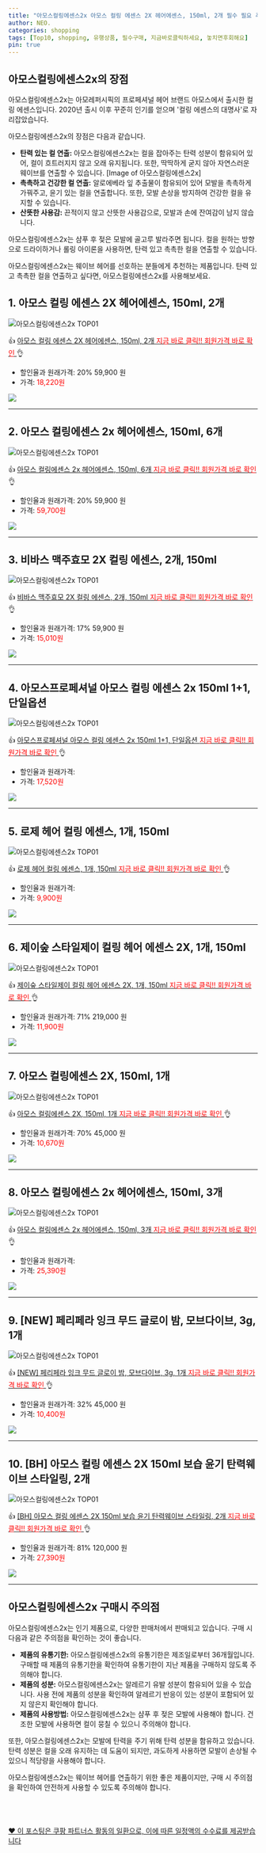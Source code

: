 ```yaml
---
title: "아모스컬링에센스2x 아모스 컬링 에센스 2X 헤어에센스, 150ml, 2개 필수 필요 추천 제품 비교 최저 가격 비교 장점 구매 후기 구매평"
author: NEO.
categories: shopping
tags: [Top10, shopping, 유행상품, 필수구매, 지금바로클릭하세요, 놓치면후회해요]
pin: true
---
```

**<h2>아모스컬링에센스2x의 장점</h2>**

아모스컬링에센스2x는 아모레퍼시픽의 프로페셔널 헤어 브랜드 아모스에서 출시한 컬링 에센스입니다. 2020년 출시 이후 꾸준히 인기를 얻으며 '컬링 에센스의 대명사'로 자리잡았습니다.

아모스컬링에센스2x의 장점은 다음과 같습니다.

* **탄력 있는 컬 연출:** 아모스컬링에센스2x는 컬을 잡아주는 탄력 성분이 함유되어 있어, 컬이 흐트러지지 않고 오래 유지됩니다. 또한, 딱딱하게 굳지 않아 자연스러운 웨이브를 연출할 수 있습니다.
[Image of 아모스컬링에센스2x]
* **촉촉하고 건강한 컬 연출:** 알로에베라 잎 추출물이 함유되어 있어 모발을 촉촉하게 가꿔주고, 윤기 있는 컬을 연출합니다. 또한, 모발 손상을 방지하여 건강한 컬을 유지할 수 있습니다.
* **산뜻한 사용감:** 끈적이지 않고 산뜻한 사용감으로, 모발과 손에 잔여감이 남지 않습니다.

아모스컬링에센스2x는 샴푸 후 젖은 모발에 골고루 발라주면 됩니다. 컬을 원하는 방향으로 드라이하거나 롤링 아이론을 사용하면, 탄력 있고 촉촉한 컬을 연출할 수 있습니다.

아모스컬링에센스2x는 웨이브 헤어를 선호하는 분들에게 추천하는 제품입니다. 탄력 있고 촉촉한 컬을 연출하고 싶다면, 아모스컬링에센스2x를 사용해보세요.

   

## 1. 아모스 컬링 에센스 2X 헤어에센스, 150ml, 2개

![아모스컬링에센스2x TOP01](https://thumbnail7.coupangcdn.com/thumbnails/remote/490x490ex/image/vendor_inventory/f662/6d6be36ffcf93f9393231de1d702dfcb0d9d409d23f44aff41dfb49fbf6c.jpg)


👍 [아모스 컬링 에센스 2X 헤어에센스, 150ml, 2개 <font color=red> 지금 바로 클릭!! 회원가격 바로 확인 </font> ](https://link.coupang.com/re/AFFSDP?lptag=AF3617701&subid=GithubCoopas&pageKey=158853778&traceid=V0-153&itemId=521319296&vendorItemId=87646408975) 👌 


- 할인율과 원래가격: 20%  59,900   원
- 가격: <span style='color:red'>18,220원</span>

[![](/discount_price.png)](https://link.coupang.com/re/AFFSDP?lptag=AF3617701&subid=GithubCoopas&pageKey=158853778&traceid=V0-153&itemId=521319296&vendorItemId=87646408975)

---


   

## 2. 아모스 컬링에센스 2x 헤어에센스, 150ml, 6개

![아모스컬링에센스2x TOP01](https://thumbnail8.coupangcdn.com/thumbnails/remote/490x490ex/image/vendor_inventory/0dd6/404e9e06a2a960af9e115f0e927368497ea19e6c7e7ca5c2ebeba06e2bb0.jpg)


👍 [아모스 컬링에센스 2x 헤어에센스, 150ml, 6개 <font color=red> 지금 바로 클릭!! 회원가격 바로 확인 </font> ](https://link.coupang.com/re/AFFSDP?lptag=AF3617701&subid=GithubCoopas&pageKey=158853778&traceid=V0-153&itemId=20562383818&vendorItemId=87638125128) 👌 


- 할인율과 원래가격: 20%  59,900   원
- 가격: <span style='color:red'>59,700원</span>

[![](/discount_price.png)](https://link.coupang.com/re/AFFSDP?lptag=AF3617701&subid=GithubCoopas&pageKey=158853778&traceid=V0-153&itemId=20562383818&vendorItemId=87638125128)

---


   

## 3. 비바스 맥주효모 2X 컬링 에센스, 2개, 150ml

![아모스컬링에센스2x TOP01](https://thumbnail6.coupangcdn.com/thumbnails/remote/490x490ex/image/retail/images/9001706086859477-9d9bb207-9f09-4bc4-892a-4808135fd655.jpg)


👍 [비바스 맥주효모 2X 컬링 에센스, 2개, 150ml <font color=red> 지금 바로 클릭!! 회원가격 바로 확인 </font> ](https://link.coupang.com/re/AFFSDP?lptag=AF3617701&subid=GithubCoopas&pageKey=7411123687&traceid=V0-153&itemId=17743576032&vendorItemId=84099595724) 👌 


- 할인율과 원래가격: 17%  59,900   원
- 가격: <span style='color:red'>15,010원</span>

[![](/discount_price.png)](https://link.coupang.com/re/AFFSDP?lptag=AF3617701&subid=GithubCoopas&pageKey=7411123687&traceid=V0-153&itemId=17743576032&vendorItemId=84099595724)

---


   

## 4. 아모스프로페셔널 아모스 컬링 에센스 2x 150ml 1+1, 단일옵션

![아모스컬링에센스2x TOP01](https://thumbnail8.coupangcdn.com/thumbnails/remote/490x490ex/image/vendor_inventory/826a/eb12fff6319d0bf244e7c0d07ecbca8131efdebe45a146ca9c3007b3cd29.jpg)


👍 [아모스프로페셔널 아모스 컬링 에센스 2x 150ml 1+1, 단일옵션 <font color=red> 지금 바로 클릭!! 회원가격 바로 확인 </font> ](https://link.coupang.com/re/AFFSDP?lptag=AF3617701&subid=GithubCoopas&pageKey=7685177559&traceid=V0-153&itemId=20536007409&vendorItemId=87168593046) 👌 


- 할인율과 원래가격: 
- 가격: <span style='color:red'>17,520원</span>

[![](/discount_price.png)](https://link.coupang.com/re/AFFSDP?lptag=AF3617701&subid=GithubCoopas&pageKey=7685177559&traceid=V0-153&itemId=20536007409&vendorItemId=87168593046)

---


   

## 5. 로제 헤어 컬링 에센스, 1개, 150ml

![아모스컬링에센스2x TOP01](https://thumbnail10.coupangcdn.com/thumbnails/remote/490x490ex/image/vendor_inventory/817e/422235782e370815bf4e7e69f191d41eebfe4fbba74e29b328af20b27529.jpg)


👍 [로제 헤어 컬링 에센스, 1개, 150ml <font color=red> 지금 바로 클릭!! 회원가격 바로 확인 </font> ](https://link.coupang.com/re/AFFSDP?lptag=AF3617701&subid=GithubCoopas&pageKey=7716740103&traceid=V0-153&itemId=20698713459&vendorItemId=87769999573) 👌 


- 할인율과 원래가격: 
- 가격: <span style='color:red'>9,900원</span>

[![](/discount_price.png)](https://link.coupang.com/re/AFFSDP?lptag=AF3617701&subid=GithubCoopas&pageKey=7716740103&traceid=V0-153&itemId=20698713459&vendorItemId=87769999573)

---


   

## 6. 제이숲 스타일제이 컬링 헤어 에센스 2X, 1개, 150ml

![아모스컬링에센스2x TOP01](https://thumbnail10.coupangcdn.com/thumbnails/remote/490x490ex/image/rs_quotation_api/wrrkecul/36b415c5939c4ccb95a76b4ed2ee8339.jpg)


👍 [제이숲 스타일제이 컬링 헤어 에센스 2X, 1개, 150ml <font color=red> 지금 바로 클릭!! 회원가격 바로 확인 </font> ](https://link.coupang.com/re/AFFSDP?lptag=AF3617701&subid=GithubCoopas&pageKey=7229933268&traceid=V0-153&itemId=18343095823&vendorItemId=85487267864) 👌 


- 할인율과 원래가격: 71%  219,000   원
- 가격: <span style='color:red'>11,900원</span>

[![](/discount_price.png)](https://link.coupang.com/re/AFFSDP?lptag=AF3617701&subid=GithubCoopas&pageKey=7229933268&traceid=V0-153&itemId=18343095823&vendorItemId=85487267864)

---


   

## 7. 아모스 컬링에센스 2X, 150ml, 1개

![아모스컬링에센스2x TOP01](https://thumbnail8.coupangcdn.com/thumbnails/remote/490x490ex/image/vendor_inventory/9d05/4109088b3b72f3160c1a519a3fad42c3b7c26c8b74a4bce522abe2ba2efa.jpg)


👍 [아모스 컬링에센스 2X, 150ml, 1개 <font color=red> 지금 바로 클릭!! 회원가격 바로 확인 </font> ](https://link.coupang.com/re/AFFSDP?lptag=AF3617701&subid=GithubCoopas&pageKey=158853778&traceid=V0-153&itemId=456491218&vendorItemId=87646378782) 👌 


- 할인율과 원래가격: 70%  45,000   원
- 가격: <span style='color:red'>10,670원</span>

[![](/discount_price.png)](https://link.coupang.com/re/AFFSDP?lptag=AF3617701&subid=GithubCoopas&pageKey=158853778&traceid=V0-153&itemId=456491218&vendorItemId=87646378782)

---


   

## 8. 아모스 컬링에센스 2x 헤어에센스, 150ml, 3개

![아모스컬링에센스2x TOP01](https://thumbnail6.coupangcdn.com/thumbnails/remote/490x490ex/image/vendor_inventory/d2e0/9409c9f27fc35446e0cfdcb4bc545023d8784e085062bb317106d0b52dcd.jpg)


👍 [아모스 컬링에센스 2x 헤어에센스, 150ml, 3개 <font color=red> 지금 바로 클릭!! 회원가격 바로 확인 </font> ](https://link.coupang.com/re/AFFSDP?lptag=AF3617701&subid=GithubCoopas&pageKey=158853778&traceid=V0-153&itemId=521319331&vendorItemId=85944864946) 👌 


- 할인율과 원래가격: 
- 가격: <span style='color:red'>25,390원</span>

[![](/discount_price.png)](https://link.coupang.com/re/AFFSDP?lptag=AF3617701&subid=GithubCoopas&pageKey=158853778&traceid=V0-153&itemId=521319331&vendorItemId=85944864946)

---


   

## 9. [NEW] 페리페라 잉크 무드 글로이 밤, 모브다이브, 3g, 1개

![아모스컬링에센스2x TOP01](https://thumbnail8.coupangcdn.com/thumbnails/remote/490x490ex/image/vendor_inventory/97b4/e7fa48b3453e5dd91d36f18f5b1829d5ece1879804df1773573abd44e3fb.jpg)


👍 [[NEW] 페리페라 잉크 무드 글로이 밤, 모브다이브, 3g, 1개 <font color=red> 지금 바로 클릭!! 회원가격 바로 확인 </font> ](https://link.coupang.com/re/AFFSDP?lptag=AF3617701&subid=GithubCoopas&pageKey=6872135660&traceid=V0-153&itemId=20418218030&vendorItemId=87499939657) 👌 


- 할인율과 원래가격: 32%  45,000   원
- 가격: <span style='color:red'>10,400원</span>

[![](/discount_price.png)](https://link.coupang.com/re/AFFSDP?lptag=AF3617701&subid=GithubCoopas&pageKey=6872135660&traceid=V0-153&itemId=20418218030&vendorItemId=87499939657)

---


   

## 10. [BH] 아모스 컬링 에센스 2X 150ml 보습 윤기 탄력웨이브 스타일링, 2개

![아모스컬링에센스2x TOP01](https://thumbnail7.coupangcdn.com/thumbnails/remote/490x490ex/image/vendor_inventory/7f4f/a637d742e2d47dbb6f4c24e09b626f1ca8d9b22313de62b21c755300a932.png)


👍 [[BH] 아모스 컬링 에센스 2X 150ml 보습 윤기 탄력웨이브 스타일링, 2개 <font color=red> 지금 바로 클릭!! 회원가격 바로 확인 </font> ](https://link.coupang.com/re/AFFSDP?lptag=AF3617701&subid=GithubCoopas&pageKey=263624263&traceid=V0-153&itemId=19059974867&vendorItemId=86162359195) 👌 


- 할인율과 원래가격: 81%  120,000   원
- 가격: <span style='color:red'>27,390원</span>

[![](/discount_price.png)](https://link.coupang.com/re/AFFSDP?lptag=AF3617701&subid=GithubCoopas&pageKey=263624263&traceid=V0-153&itemId=19059974867&vendorItemId=86162359195)

---
**<h2>아모스컬링에센스2x 구매시 주의점</h2>**

아모스컬링에센스2x는 인기 제품으로, 다양한 판매처에서 판매되고 있습니다. 구매 시 다음과 같은 주의점을 확인하는 것이 좋습니다.

* **제품의 유통기한:** 아모스컬링에센스2x의 유통기한은 제조일로부터 36개월입니다. 구매할 때 제품의 유통기한을 확인하여 유통기한이 지난 제품을 구매하지 않도록 주의해야 합니다.
* **제품의 성분:** 아모스컬링에센스2x는 알레르기 유발 성분이 함유되어 있을 수 있습니다. 사용 전에 제품의 성분을 확인하여 알레르기 반응이 있는 성분이 포함되어 있지 않은지 확인해야 합니다.
* **제품의 사용방법:** 아모스컬링에센스2x는 샴푸 후 젖은 모발에 사용해야 합니다. 건조한 모발에 사용하면 컬이 뭉칠 수 있으니 주의해야 합니다.

또한, 아모스컬링에센스2x는 모발에 탄력을 주기 위해 탄력 성분을 함유하고 있습니다. 탄력 성분은 컬을 오래 유지하는 데 도움이 되지만, 과도하게 사용하면 모발이 손상될 수 있으니 적당량을 사용해야 합니다.

아모스컬링에센스2x는 웨이브 헤어를 연출하기 위한 좋은 제품이지만, 구매 시 주의점을 확인하여 안전하게 사용할 수 있도록 주의해야 합니다.<br><br><br><br><br> [ ❤  이 포스팅은 쿠팡 파트너스 활동의 일환으로, 이에 따른 일정액의 수수료를 제공받습니다](https://link.coupang.com/a/bcEFyh)